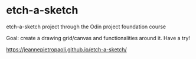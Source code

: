 # etch-a-sketch

etch-a-sketch project through the Odin project foundation course

Goal: create a drawing grid/canvas and functionalities around it. Have a try!

https://jeannepietropaoli.github.io/etch-a-sketch/